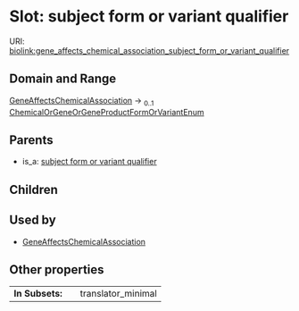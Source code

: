
# Slot: subject form or variant qualifier




URI: [biolink:gene_affects_chemical_association_subject_form_or_variant_qualifier](https://w3id.org/biolink/vocab/gene_affects_chemical_association_subject_form_or_variant_qualifier)


## Domain and Range

[GeneAffectsChemicalAssociation](GeneAffectsChemicalAssociation.md) &#8594;  <sub>0..1</sub> [ChemicalOrGeneOrGeneProductFormOrVariantEnum](ChemicalOrGeneOrGeneProductFormOrVariantEnum.md)

## Parents

 *  is_a: [subject form or variant qualifier](subject_form_or_variant_qualifier.md)

## Children


## Used by

 * [GeneAffectsChemicalAssociation](GeneAffectsChemicalAssociation.md)

## Other properties

|  |  |  |
| --- | --- | --- |
| **In Subsets:** | | translator_minimal |

